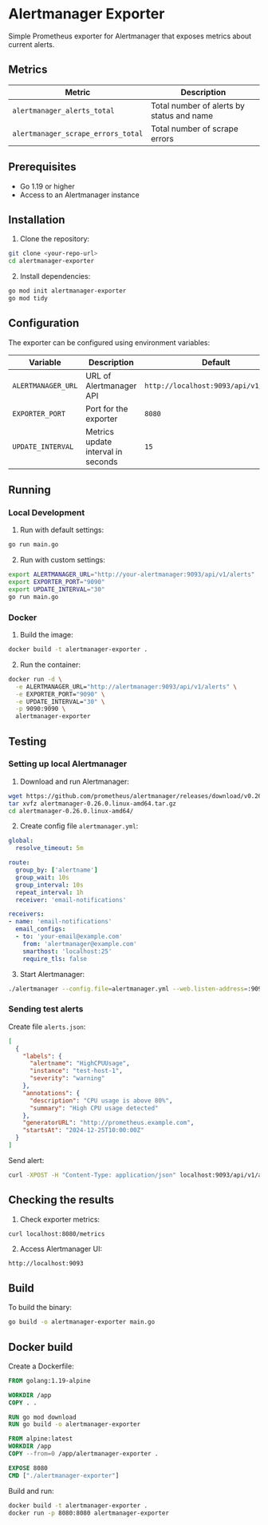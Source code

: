 # Alertmanager Exporter

Simple Prometheus exporter for Alertmanager that exposes metrics about current alerts.

## Metrics

| Metric | Description |
|--------|-------------|
| `alertmanager_alerts_total` | Total number of alerts by status and name |
| `alertmanager_scrape_errors_total` | Total number of scrape errors |

## Prerequisites

- Go 1.19 or higher
- Access to an Alertmanager instance

## Installation

1. Clone the repository:
```bash
git clone <your-repo-url>
cd alertmanager-exporter
```

2. Install dependencies:
```bash
go mod init alertmanager-exporter
go mod tidy
```

## Configuration

The exporter can be configured using environment variables:

| Variable | Description | Default |
|----------|-------------|---------|
| `ALERTMANAGER_URL` | URL of Alertmanager API | `http://localhost:9093/api/v1/alerts` |
| `EXPORTER_PORT` | Port for the exporter | `8080` |
| `UPDATE_INTERVAL` | Metrics update interval in seconds | `15` |

## Running

### Local Development

1. Run with default settings:
```bash
go run main.go
```

2. Run with custom settings:
```bash
export ALERTMANAGER_URL="http://your-alertmanager:9093/api/v1/alerts"
export EXPORTER_PORT="9090"
export UPDATE_INTERVAL="30"
go run main.go
```

### Docker

1. Build the image:
```bash
docker build -t alertmanager-exporter .
```

2. Run the container:
```bash
docker run -d \
  -e ALERTMANAGER_URL="http://alertmanager:9093/api/v1/alerts" \
  -e EXPORTER_PORT="9090" \
  -e UPDATE_INTERVAL="30" \
  -p 9090:9090 \
  alertmanager-exporter
```

## Testing

### Setting up local Alertmanager

1. Download and run Alertmanager:
```bash
wget https://github.com/prometheus/alertmanager/releases/download/v0.26.0/alertmanager-0.26.0.linux-amd64.tar.gz
tar xvfz alertmanager-0.26.0.linux-amd64.tar.gz
cd alertmanager-0.26.0.linux-amd64/
```

2. Create config file `alertmanager.yml`:
```yaml
global:
  resolve_timeout: 5m

route:
  group_by: ['alertname']
  group_wait: 10s
  group_interval: 10s
  repeat_interval: 1h
  receiver: 'email-notifications'

receivers:
- name: 'email-notifications'
  email_configs:
  - to: 'your-email@example.com'
    from: 'alertmanager@example.com'
    smarthost: 'localhost:25'
    require_tls: false
```

3. Start Alertmanager:
```bash
./alertmanager --config.file=alertmanager.yml --web.listen-address=:9093
```

### Sending test alerts

Create file `alerts.json`:
```json
[
  {
    "labels": {
      "alertname": "HighCPUUsage",
      "instance": "test-host-1",
      "severity": "warning"
    },
    "annotations": {
      "description": "CPU usage is above 80%",
      "summary": "High CPU usage detected"
    },
    "generatorURL": "http://prometheus.example.com",
    "startsAt": "2024-12-25T10:00:00Z"
  }
]
```

Send alert:
```bash
curl -XPOST -H "Content-Type: application/json" localhost:9093/api/v1/alerts -d @alerts.json
```

## Checking the results

1. Check exporter metrics:
```bash
curl localhost:8080/metrics
```

2. Access Alertmanager UI:
```
http://localhost:9093
```

## Build

To build the binary:
```bash
go build -o alertmanager-exporter main.go
```

## Docker build

Create a Dockerfile:
```dockerfile
FROM golang:1.19-alpine

WORKDIR /app
COPY . .

RUN go mod download
RUN go build -o alertmanager-exporter

FROM alpine:latest
WORKDIR /app
COPY --from=0 /app/alertmanager-exporter .

EXPOSE 8080
CMD ["./alertmanager-exporter"]
```

Build and run:
```bash
docker build -t alertmanager-exporter .
docker run -p 8080:8080 alertmanager-exporter
```